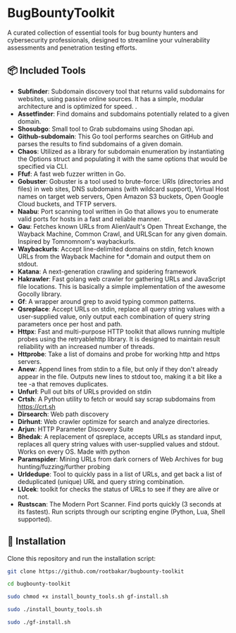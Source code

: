 # BugBountyToolkit

A curated collection of essential tools for bug bounty hunters and cybersecurity professionals, designed to streamline your vulnerability assessments and penetration testing efforts.

## 📦 Included Tools

- **Subfinder**: Subdomain discovery tool that returns valid subdomains for websites, using passive online sources. It has a simple, modular architecture and is optimized for speed. .
- **Assetfinder**: Find domains and subdomains potentially related to a given domain.
- **Shosubgo**: Small tool to Grab subdomains using Shodan api.
- **Github-subdomain**: This Go tool performs searches on GitHub and parses the results to find subdomains of a given domain.
- **Chaos**: Utilized as a library for subdomain enumeration by instantiating the Options struct and populating it with the same options that would be specified via CLI.
- **Ffuf**: A fast web fuzzer written in Go.
- **Gobuster**: Gobuster is a tool used to brute-force: URIs (directories and files) in web sites, DNS subdomains (with wildcard support), Virtual Host names on target web servers, Open Amazon S3 buckets, Open Google Cloud buckets, and TFTP servers.
- **Naabu**: Port scanning tool written in Go that allows you to enumerate valid ports for hosts in a fast and reliable manner.
- **Gau**: Fetches known URLs from AlienVault's Open Threat Exchange, the Wayback Machine, Common Crawl, and URLScan for any given domain. Inspired by Tomnomnom's waybackurls.
- **Waybackurls**: Accept line-delimited domains on stdin, fetch known URLs from the Wayback Machine for *.domain and output them on stdout.
- **Katana**: A next-generation crawling and spidering framework
- **Hakrawler**: Fast golang web crawler for gathering URLs and JavaScript file locations. This is basically a simple implementation of the awesome Gocolly library.
- **Gf**: A wrapper around grep to avoid typing common patterns.
- **Qsreplace**: Accept URLs on stdin, replace all query string values with a user-supplied value, only output each combination of query string parameters once per host and path.
- **Httpx**: Fast and multi-purpose HTTP toolkit that allows running multiple probes using the retryablehttp library. It is designed to maintain result reliability with an increased number of threads.
- **Httprobe**: Take a list of domains and probe for working http and https servers.
- **Anew**: Append lines from stdin to a file, but only if they don't already appear in the file. Outputs new lines to stdout too, making it a bit like a tee -a that removes duplicates.
- **Unfurl**: Pull out bits of URLs provided on stdin
- **Crtsh**: A Python utility to fetch or would say scrap subdomains from https://crt.sh
- **Dirsearch**: Web path discovery
- **Dirhunt**: Web crawler optimize for search and analyze directories.
- **Arjun**: HTTP Parameter Discovery Suite
- **Bhedak**: A replacement of qsreplace, accepts URLs as standard input, replaces all query string values with user-supplied values and stdout. Works on every OS. Made with python
- **Paramspider**: Mining URLs from dark corners of Web Archives for bug hunting/fuzzing/further probing
- **Urldedupe**: Tool to quickly pass in a list of URLs, and get back a list of deduplicated (unique) URL and query string combination.
- **LUcek**: toolkit for checks the status of URLs to see if they are alive or not.
- **Rustscan**: The Modern Port Scanner. Find ports quickly (3 seconds at its fastest). Run scripts through our scripting engine (Python, Lua, Shell supported).

## 🚀 Installation
Clone this repository and run the installation script:

```bash
git clone https://github.com/rootbakar/bugbounty-toolkit
```
```bash
cd bugbounty-toolkit
```
```bash
sudo chmod +x install_bounty_tools.sh gf-install.sh
```
```bash
sudo ./install_bounty_tools.sh
```
```bash
sudo ./gf-install.sh
```
